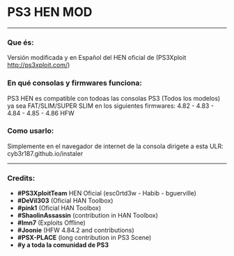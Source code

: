 # PS3 HEN MOD

---

### Que és:

Versión modificada y en Español del HEN oficial de (PS3Xploit http://ps3xploit.com/)

### En qué consolas y firmwares funciona:

PS3 HEN es compatible con todoas las consolas PS3 (Todos los modelos) ya sea FAT/SLIM/SUPER SLIM en los
siguientes firmwares: 4.82 - 4.83 - 4.84 - 4.85 - 4.86 HFW

### Como usarlo:

Simplemente en el navegador de internet de la consola dirigete a esta ULR: cyb3r187.github.io/instaler

---

### Credits:

- **#PS3XploitTeam** HEN Oficial (esc0rtd3w - Habib - bguerville)
- **#DeVil303** (Oficial HAN Toolbox)
- **#pink1** (Oficial HAN Toolbox)
- **#ShaolinAssassin** (contribution in HAN Toolbox)
- **#lmn7** (Exploits Offline)
- **#Joonie** (HFW 4.84.2 and contributions)
- **#PSX-PLACE** (long contribution in PS3 Scene)
- **#y a toda la comunidad de PS3**


